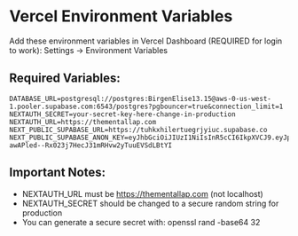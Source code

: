 # Vercel Environment Variables

Add these environment variables in Vercel Dashboard (REQUIRED for login to work):
Settings → Environment Variables

## Required Variables:

```
DATABASE_URL=postgresql://postgres:BirgenElise13.15@aws-0-us-west-1.pooler.supabase.com:6543/postgres?pgbouncer=true&connection_limit=1
NEXTAUTH_SECRET=your-secret-key-here-change-in-production
NEXTAUTH_URL=https://thementallap.com
NEXT_PUBLIC_SUPABASE_URL=https://tuhkxhilertuegrjyiuc.supabase.co
NEXT_PUBLIC_SUPABASE_ANON_KEY=eyJhbGciOiJIUzI1NiIsInR5cCI6IkpXVCJ9.eyJpc3MiOiJzdXBhYmFzZSIsInJlZiI6InR1aGt4aGlsZXJ0dWVncmp5aXVjIiwicm9sZSI6ImFub24iLCJpYXQiOjE3NTkxMDUwNjEsImV4cCI6MjA3NDY4MTA2MX0.S-awAPled--Rx023j7HecJ31mRHvw2yTuuEVSdLBtYI
```

## Important Notes:
- NEXTAUTH_URL must be https://thementallap.com (not localhost)
- NEXTAUTH_SECRET should be changed to a secure random string for production
- You can generate a secure secret with: openssl rand -base64 32